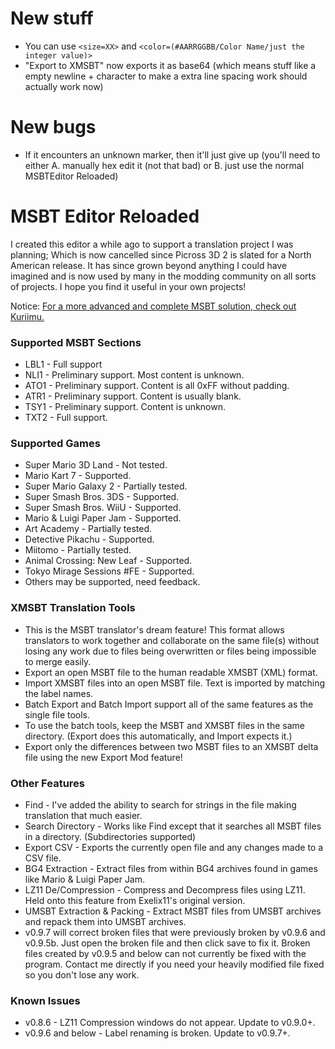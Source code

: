 # New stuff
- You can use `<size=XX>` and `<color=(#AARRGGBB/Color Name/just the integer value)>`
- "Export to XMSBT" now exports it as base64 (which means stuff like a empty newline + character to make a extra line spacing work should actually work now)

# New bugs
- If it encounters an unknown marker, then it'll just give up (you'll need to either A. manually hex edit it (not that bad) or B. just use the normal MSBTEditor Reloaded)

# MSBT Editor Reloaded
I created this editor a while ago to support a translation project I was planning; Which is now cancelled since Picross 3D 2 is slated for a North American release. It has since grown beyond anything I could have imagined and is now used by many in the modding community on all sorts of projects. I hope you find it useful in your own projects!

Notice: [For a more advanced and complete MSBT solution, check out Kuriimu.](https://github.com/IcySon55/Kuriimu)

### Supported MSBT Sections
* LBL1 - Full support
* NLI1 - Preliminary support. Most content is unknown.
* ATO1 - Preliminary support. Content is all 0xFF without padding.
* ATR1 - Preliminary support. Content is usually blank.
* TSY1 - Preliminary support. Content is unknown.
* TXT2 - Full support.

### Supported Games
* Super Mario 3D Land - Not tested.
* Mario Kart 7 - Supported.
* Super Mario Galaxy 2 - Partially tested.
* Super Smash Bros. 3DS - Supported.
* Super Smash Bros. WiiU - Supported.
* Mario & Luigi Paper Jam - Supported.
* Art Academy - Partially tested.
* Detective Pikachu - Supported.
* Miitomo - Partially tested.
* Animal Crossing: New Leaf - Supported.
* Tokyo Mirage Sessions #FE - Supported.
* Others may be supported, need feedback.

### XMSBT Translation Tools
* This is the MSBT translator's dream feature! This format allows translators to work together and collaborate on the same file(s) without losing any work due to files being overwritten or files being impossible to merge easily.
* Export an open MSBT file to the human readable XMSBT (XML) format.
* Import XMSBT files into an open MSBT file. Text is imported by matching the label names.
* Batch Export and Batch Import support all of the same features as the single file tools.
* To use the batch tools, keep the MSBT and XMSBT files in the same directory. (Export does this automatically, and Import expects it.)
* Export only the differences between two MSBT files to an XMSBT delta file using the new Export Mod feature!

### Other Features
* Find - I've added the ability to search for strings in the file making translation that much easier.
* Search Directory - Works like Find except that it searches all MSBT files in a directory. (Subdirectories supported)
* Export CSV - Exports the currently open file and any changes made to a CSV file.
* BG4 Extraction - Extract files from within BG4 archives found in games like Mario & Luigi Paper Jam.
* LZ11 De/Compression - Compress and Decompress files using LZ11. Held onto this feature from Exelix11's original version.
* UMSBT Extraction & Packing - Extract MSBT files from UMSBT archives and repack them into UMSBT archives.
* v0.9.7 will correct broken files that were previously broken by v0.9.6 and v0.9.5b. Just open the broken file and then click save to fix it. Broken files created by v0.9.5 and below can not currently be fixed with the program. Contact me directly if you need your heavily modified file fixed so you don't lose any work.

### Known Issues
* v0.8.6 - LZ11 Compression windows do not appear. Update to v0.9.0+.
* v0.9.6 and below - Label renaming is broken. Update to v0.9.7+.

